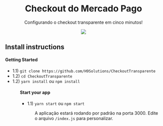 <h1 align="center">Checkout do Mercado Pago</h1>
<p align="center">Configurando o checkout transparente em cinco minutos!</p>

<p align="center">
<img src="https://img.shields.io/static/v1?label=Checkout&message=MP&color=009ee3&style=for-the-badge&logo=ghost"/>
</p>

<h2>Install instructions</h2>
<h4>Getting Started</h4>
<ul>
  <li>1.1) <code>git clone https://github.com/H9Solutions/CheckoutTransparente</code></li>
  <li>1.2) <code>cd CheckoutTransparente</code></li>
  <li>1.2) <code>yarn install</code> ou <code>npm install</code></li>
<ul>
<h4>Start your app</h4>
<ul>
  <li>1.1) <code>yarn start</code> ou <code>npm start</code></li>
<ul>

<p>
  A aplicação estará rodando por padrão na porta 3000. Edite o arquivo <code>/index.js</code> para personalizar. 
</p>